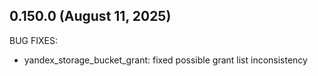 ## 0.150.0 (August 11, 2025)

BUG FIXES:
* yandex_storage_bucket_grant: fixed possible grant list inconsistency

